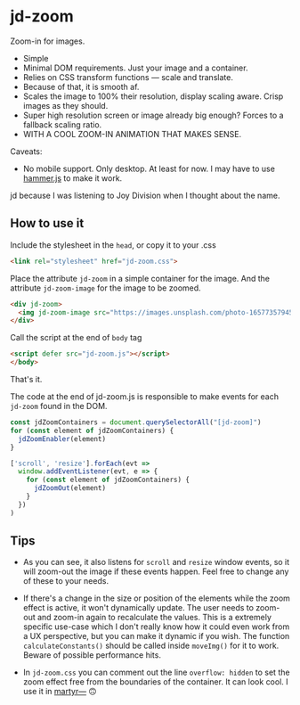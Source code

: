 # jd-zoom

Zoom-in for images.

- Simple
- Minimal DOM requirements. Just your image and a container.
- Relies on CSS transform functions — scale and translate.
- Because of that, it is smooth af.
- Scales the image to 100% their resolution, display scaling aware. Crisp images as they should.
- Super high resolution screen or image already big enough? Forces to a fallback scaling ratio.
- WITH A COOL ZOOM-IN ANIMATION THAT MAKES SENSE.

Caveats:

- No mobile support. Only desktop. At least for now. I may have to use [hammer.js](https://hammerjs.github.io/) to make it work.

jd because I was listening to Joy Division when I thought about the name.

## How to use it

Include the stylesheet in the `head`, or copy it to your .css

```html
<link rel="stylesheet" href="jd-zoom.css">
```

Place the attribute `jd-zoom` in a simple container for the image. And the attribute `jd-zoom-image` for the image to be zoomed.

```html
<div jd-zoom>
  <img jd-zoom-image src="https://images.unsplash.com/photo-1657735794570-c1fa44886b12?ixlib=rb-1.2.1&ixid=MnwxMjA3fDB8MHxwaG90by1wYWdlfHx8fGVufDB8fHx8">
</div>
```

Call the script at the end of `body` tag

```html
<script defer src="jd-zoom.js"></script>
</body>
```

That's it.


The code at the end of jd-zoom.js is responsible to make events for each `jd-zoom` found in the DOM.

```javascript
const jdZoomContainers = document.querySelectorAll("[jd-zoom]")
for (const element of jdZoomContainers) {
  jdZoomEnabler(element)
}

['scroll', 'resize'].forEach(evt =>
  window.addEventListener(evt, e => {
    for (const element of jdZoomContainers) {
      jdZoomOut(element)
    }
  })
)
```

## Tips

- As you can see, it also listens for `scroll` and `resize` window events, so it will zoom-out the image if these events happen. Feel free to change any of these to your needs.

- If there's a change in the size or position of the elements while the zoom effect is active, it won't dynamically update. The user needs to zoom-out and zoom-in again to recalculate the values. This is a extremely specific use-case which I don't really know how it could even work from a UX perspective, but you can make it dynamic if you wish. The function `calculateConstants()` should be called inside `moveImg()` for it to work. Beware of possible performance hits.

- In `jd-zoom.css` you can comment out the line `overflow: hidden` to set the zoom effect free from the boundaries of the container. It can look cool. I use it in [martyr—](https://martyr.shop/products/torn-paper-definitive) 🙃